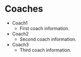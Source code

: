 # Coaches

- Coach1
  - First coach information.
- Coach2
  - Second coach information.
- Coach3
  - Third coach information.
